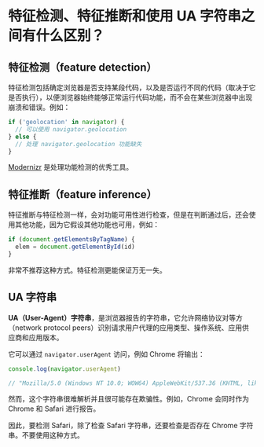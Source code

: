 # 特征检测、特征推断和使用 UA 字符串之间有什么区别？

## 特征检测（feature detection）

特征检测包括确定浏览器是否支持某段代码，以及是否运行不同的代码（取决于它是否执行），以便浏览器始终能够正常运行代码功能，而不会在某些浏览器中出现崩溃和错误。例如：

```javascript
if ('geolocation' in navigator) {
  // 可以使用 navigator.geolocation
} else {
  // 处理 navigator.geolocation 功能缺失
}
```

[Modernizr](https://modernizr.com/) 是处理功能检测的优秀工具。

## 特征推断（feature inference）

特征推断与特征检测一样，会对功能可用性进行检查，但是在判断通过后，还会使用其他功能，因为它假设其他功能也可用，例如：

```javascript
if (document.getElementsByTagName) {
  elem = document.getElementById(id)
}
```

非常不推荐这种方式。特征检测更能保证万无一失。

## UA 字符串

**UA（User-Agent）字符串**，是浏览器报告的字符串，它允许网络协议对等方（network protocol peers）识别请求用户代理的应用类型、操作系统、应用供应商和应用版本。

它可以通过 `navigator.userAgent` 访问，例如 Chrome 将输出：

```js
console.log(navigator.userAgent)

// "Mozilla/5.0 (Windows NT 10.0; WOW64) AppleWebKit/537.36 (KHTML, like Gecko) Chrome/90.0.4430.93 Safari/537.36"
```

然而，这个字符串很难解析并且很可能存在欺骗性。例如，Chrome 会同时作为 Chrome 和 Safari 进行报告。

因此，要检测 Safari，除了检查 Safari 字符串，还要检查是否存在 Chrome 字符串。不要使用这种方式。

